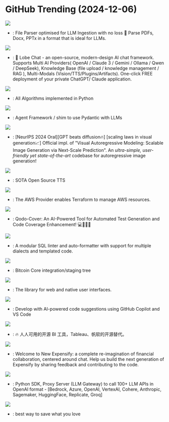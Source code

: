 # GitHub Trending (2024-12-06)

![](https://img.shields.io/badge/Python-New%20596-green?style=flat-square&logo=appveyor)
- [](https://github.comundefined): File Parser optimised for LLM Ingestion with no loss 🧠 Parse PDFs, Docx, PPTx in a format that is ideal for LLMs.

![](https://img.shields.io/badge/TypeScript-New%20372-green?style=flat-square&logo=appveyor)
- [](https://github.comundefined): 🤯 Lobe Chat - an open-source, modern-design AI chat framework. Supports Multi AI Providers( OpenAI / Claude 3 / Gemini / Ollama / Qwen / DeepSeek), Knowledge Base (file upload / knowledge management / RAG ), Multi-Modals (Vision/TTS/Plugins/Artifacts). One-click FREE deployment of your private ChatGPT/ Claude application.

![](https://img.shields.io/badge/Python-New%2072-green?style=flat-square&logo=appveyor)
- [](https://github.comundefined): All Algorithms implemented in Python

![](https://img.shields.io/badge/Python-New%20511-green?style=flat-square&logo=appveyor)
- [](https://github.comundefined): Agent Framework / shim to use Pydantic with LLMs

![](https://img.shields.io/badge/Python-New%20269-green?style=flat-square&logo=appveyor)
- [](https://github.comundefined): [NeurIPS 2024 Oral][GPT beats diffusion🔥] [scaling laws in visual generation📈] Official impl. of "Visual Autoregressive Modeling: Scalable Image Generation via Next-Scale Prediction". An *ultra-simple, user-friendly yet state-of-the-art* codebase for autoregressive image generation!

![](https://img.shields.io/badge/Python-New%20426-green?style=flat-square&logo=appveyor)
- [](https://github.comundefined): SOTA Open Source TTS

![](https://img.shields.io/badge/Go-New%2052-green?style=flat-square&logo=appveyor)
- [](https://github.comundefined): The AWS Provider enables Terraform to manage AWS resources.

![](https://img.shields.io/badge/Python-New%2032-green?style=flat-square&logo=appveyor)
- [](https://github.comundefined): Qodo-Cover: An AI-Powered Tool for Automated Test Generation and Code Coverage Enhancement! 💻🤖🧪🐞

![](https://img.shields.io/badge/Python-New%2057-green?style=flat-square&logo=appveyor)
- [](https://github.comundefined): A modular SQL linter and auto-formatter with support for multiple dialects and templated code.

![](https://img.shields.io/badge/C%2B%2B-New%2047-green?style=flat-square&logo=appveyor)
- [](https://github.comundefined): Bitcoin Core integration/staging tree

![](https://img.shields.io/badge/JavaScript-New%2086-green?style=flat-square&logo=appveyor)
- [](https://github.comundefined): The library for web and native user interfaces.

![](https://img.shields.io/badge/none-New%207-green?style=flat-square&logo=appveyor)
- [](https://github.comundefined): Develop with AI-powered code suggestions using GitHub Copilot and VS Code

![](https://img.shields.io/badge/Java-New%207-green?style=flat-square&logo=appveyor)
- [](https://github.comundefined): 🔥 人人可用的开源 BI 工具，Tableau、帆软的开源替代。

![](https://img.shields.io/badge/TypeScript-New%2030-green?style=flat-square&logo=appveyor)
- [](https://github.comundefined): Welcome to New Expensify: a complete re-imagination of financial collaboration, centered around chat. Help us build the next generation of Expensify by sharing feedback and contributing to the code.

![](https://img.shields.io/badge/Python-New%2041-green?style=flat-square&logo=appveyor)
- [](https://github.comundefined): Python SDK, Proxy Server (LLM Gateway) to call 100+ LLM APIs in OpenAI format - [Bedrock, Azure, OpenAI, VertexAI, Cohere, Anthropic, Sagemaker, HuggingFace, Replicate, Groq]

![](https://img.shields.io/badge/Svelte-New%20103-green?style=flat-square&logo=appveyor)
- [](https://github.comundefined): best way to save what you love

